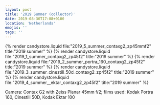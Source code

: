 ```yaml
---
layout: post
title: '2019 Summer (collector)'
date: 2019-08-30T17:08+0100
location: 'Netherlands'
emojis: ''
tags: ''
---
```


{% render candystore.liquid file:"2019_5_summer_contaxg2_zp45mmf2" title:"2019 summer" %}
{% render candystore.liquid file:"2019_1_summer_contaxg2_zp45f2" title:"2019 summer" %}
{% render candystore.liquid file:"2019_2_summer_portra_160_contaxg2_zp45f2" title:"2019 summer" %}
{% render candystore.liquid file:"2019_3_summer_cinestill_50d_contaxg2_zp45f2" title:"2019 summer" %}
{% render candystore.liquid file:"2019_4_summer__ektar_contaxg2_zp45f2" title:"2019 summer" %}

Camera: Contax G2 with Zeiss Planar 45mm f/2; films used: Kodak Portra 160, Cinestill 50D, Kodak Ektar 100
